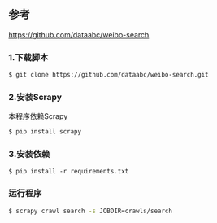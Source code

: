 ## 参考
https://github.com/dataabc/weibo-search

### 1.下载脚本
```bash
$ git clone https://github.com/dataabc/weibo-search.git
```
### 2.安装Scrapy
本程序依赖Scrapy
```bash
$ pip install scrapy
```
### 3.安装依赖
```
$ pip install -r requirements.txt
```
### 运行程序
```bash
$ scrapy crawl search -s JOBDIR=crawls/search
```

